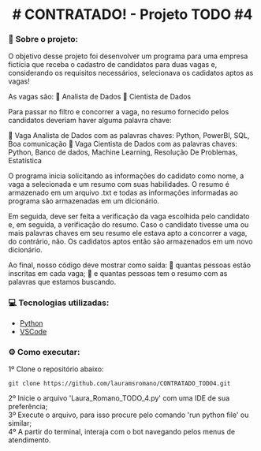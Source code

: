 <h1 align="center"> # CONTRATADO! - Projeto TODO #4 </h1>

### :round_pushpin: <strong>Sobre o projeto:</strong>

O objetivo desse projeto foi desenvolver um programa para uma empresa fictícia que receba o cadastro de candidatos
para duas vagas e, considerando os requisitos necessários, selecionava os cadidatos aptos as vagas!

As vagas são:
:small_blue_diamond: Analista de Dados
:small_blue_diamond: Cientista de Dados

Para passar no filtro e concorrer a vaga, no resumo fornecido pelos candidatos deveriam haver alguma palavra chave:

:small_orange_diamond: Vaga Analista de Dados com as palavras chaves: Python, PowerBI, SQL, Boa comunicação
:small_orange_diamond: Vaga Cientista de Dados com as palavras chaves: Python, Banco de dados, Machine Learning, Resolução De Problemas, Estatística

O programa inicia solicitando as informações do cadidato como nome, a vaga a selecionada e um resumo com suas habilidades.
O resumo é armazenado em um arquivo .txt e todas as informações informadas ao programa são armazenadas em um dicionário.

Em seguida, deve ser feita a verificação da vaga escolhida pelo candidato e, em seguida, a verificação do resumo.
Caso o candidato tivesse uma ou mais palavras chaves em seu resumo ele estava apto a concorrer a vaga, do contrário, não.
Os cadidatos aptos então são armazenados em um novo dicionário.

Ao final, nosso código deve mostrar como saída: 
:small_red_triangle: quantas pessoas estão inscritas em cada vaga; 
:small_red_triangle: e quantas pessoas tem o resumo com as palavras que estamos buscando.

### :computer: <strong>Tecnologias utilizadas:</strong>
- [Python](https://www.python.org/)
- [VSCode](https://code.visualstudio.com/)

### :gear: <strong>Como executar:</strong>
1º Clone o repositório abaixo:
```shell
git clone https://github.com/lauramsromano/CONTRATADO_TODO4.git
```
2º Inicie o arquivo 'Laura_Romano_TODO_4.py' com uma IDE de sua preferência; <br/>
3º Execute o arquivo, para isso procure pelo comando 'run python file' ou similar; <br/>
4º A partir do terminal, interaja com o bot navegando pelos menus de atendimento.
